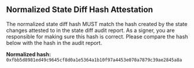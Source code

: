 ## Normalized State Diff Hash Attestation

The normalized state diff hash MUST match the hash created by the state changes attested to in the state diff audit report.
As a signer, you are responsible for making sure this hash is correct. Please compare the hash below with the hash in the audit report.

**Normalized hash:** `0xfbb5d8981ed49c9645cf8d0a1e5364a1b10f97a4453e070a7879c39ae2845a8a`
